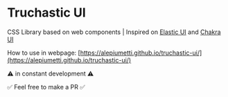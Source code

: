 # Truchastic UI

CSS Library based on web components | Inspired on [Elastic UI](https://eui.elastic.co/#/) and [Chakra UI](https://chakra-ui.com/)

How to use in webpage: [https://alepiumetti.github.io/truchastic-ui/](https://alepiumetti.github.io/truchastic-ui/)

⚠️ in constant development ⚠️

✅ Feel free to make a PR ✅
